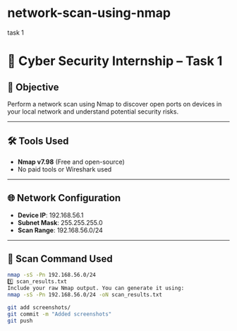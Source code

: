 # network-scan-using-nmap
task 1
# 🔐 Cyber Security Internship – Task 1

## 🧠 Objective
Perform a network scan using Nmap to discover open ports on devices in your local network and understand potential security risks.

---

## 🛠 Tools Used
- **Nmap v7.98** (Free and open-source)
- No paid tools or Wireshark used

---

## 🌐 Network Configuration
- **Device IP**: 192.168.56.1  
- **Subnet Mask**: 255.255.255.0  
- **Scan Range**: 192.168.56.0/24

---

## 🚀 Scan Command Used
```bash
nmap -sS -Pn 192.168.56.0/24
1️⃣ scan_results.txt
Include your raw Nmap output. You can generate it using:
nmap -sS -Pn 192.168.56.0/24 -oN scan_results.txt

git add screenshots/
git commit -m "Added screenshots"
git push


